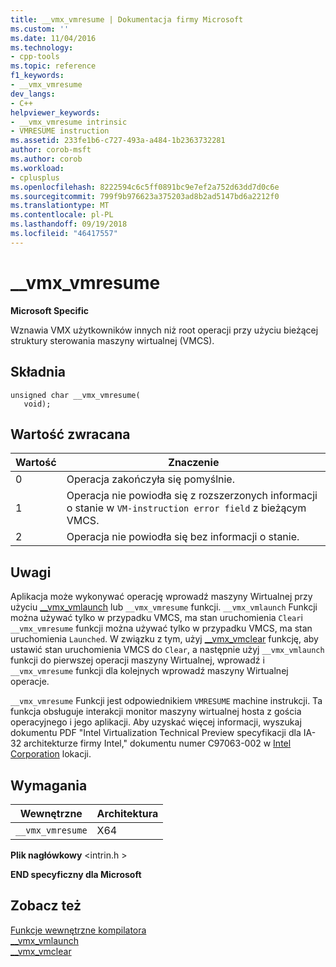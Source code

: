 ```yaml
---
title: __vmx_vmresume | Dokumentacja firmy Microsoft
ms.custom: ''
ms.date: 11/04/2016
ms.technology:
- cpp-tools
ms.topic: reference
f1_keywords:
- __vmx_vmresume
dev_langs:
- C++
helpviewer_keywords:
- __vmx_vmresume intrinsic
- VMRESUME instruction
ms.assetid: 233fe1b6-c727-493a-a484-1b2363732281
author: corob-msft
ms.author: corob
ms.workload:
- cplusplus
ms.openlocfilehash: 8222594c6c5ff0891bc9e7ef2a752d63dd7d0c6e
ms.sourcegitcommit: 799f9b976623a375203ad8b2ad5147bd6a2212f0
ms.translationtype: MT
ms.contentlocale: pl-PL
ms.lasthandoff: 09/19/2018
ms.locfileid: "46417557"
---
```

# <a name="vmxvmresume"></a>__vmx_vmresume

**Microsoft Specific**

Wznawia VMX użytkowników innych niż root operacji przy użyciu bieżącej struktury sterowania maszyny wirtualnej (VMCS).

## <a name="syntax"></a>Składnia

```
unsigned char __vmx_vmresume(
   void);
```

## <a name="return-value"></a>Wartość zwracana

|Wartość|Znaczenie|
|-----------|-------------|
|0|Operacja zakończyła się pomyślnie.|
|1|Operacja nie powiodła się z rozszerzonych informacji o stanie w `VM-instruction error field` z bieżącym VMCS.|
|2|Operacja nie powiodła się bez informacji o stanie.|

## <a name="remarks"></a>Uwagi

Aplikacja może wykonywać operację wprowadź maszyny Wirtualnej przy użyciu [__vmx_vmlaunch](../intrinsics/vmx-vmlaunch.md) lub `__vmx_vmresume` funkcji. `__vmx_vmlaunch` Funkcji można używać tylko w przypadku VMCS, ma stan uruchomienia `Clear`i `__vmx_vmresume` funkcji można używać tylko w przypadku VMCS, ma stan uruchomienia `Launched`. W związku z tym, użyj [__vmx_vmclear](../intrinsics/vmx-vmclear.md) funkcję, aby ustawić stan uruchomienia VMCS do `Clear`, a następnie użyj `__vmx_vmlaunch` funkcji do pierwszej operacji maszyny Wirtualnej, wprowadź i `__vmx_vmresume` funkcji dla kolejnych wprowadź maszyny Wirtualnej operacje.

`__vmx_vmresume` Funkcji jest odpowiednikiem `VMRESUME` machine instrukcji. Ta funkcja obsługuje interakcji monitor maszyny wirtualnej hosta z gościa operacyjnego i jego aplikacji. Aby uzyskać więcej informacji, wyszukaj dokumentu PDF "Intel Virtualization Technical Preview specyfikacji dla IA-32 architekturze firmy Intel," dokumentu numer C97063-002 w [Intel Corporation](https://software.intel.com/en-us/articles/intel-sdm) lokacji.

## <a name="requirements"></a>Wymagania

|Wewnętrzne|Architektura|
|---------------|------------------|
|`__vmx_vmresume`|X64|

**Plik nagłówkowy** \<intrin.h >

**END specyficzny dla Microsoft**

## <a name="see-also"></a>Zobacz też

[Funkcje wewnętrzne kompilatora](../intrinsics/compiler-intrinsics.md)<br/>
[__vmx_vmlaunch](../intrinsics/vmx-vmlaunch.md)<br/>
[__vmx_vmclear](../intrinsics/vmx-vmclear.md)